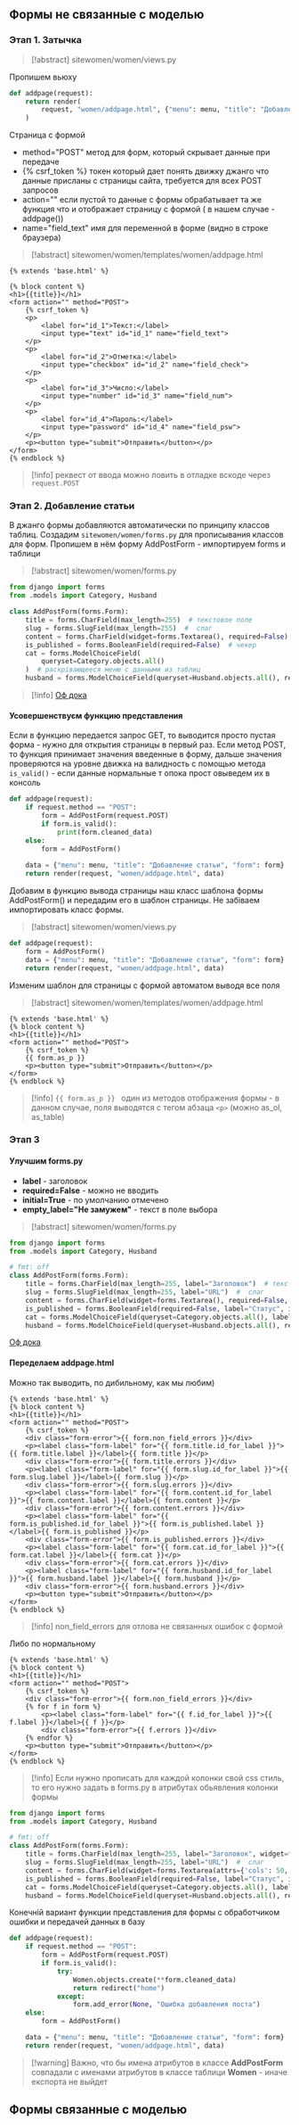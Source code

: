 ## Формы не связанные с моделью
### Этап 1. Затычка
>[!abstract] sitewomen/women/views.py 

Пропишем вьюху
```python
def addpage(request):
    return render(
        request, "women/addpage.html", {"menu": menu, "title": "Добавление статьи"}
    )
```
Страница с формой
* method="POST" метод для форм, который скрывает данные при передаче
* {% csrf_token %} токен который дает понять движку джанго что данные присланы с страницы сайта, требуется для всех POST запросов
* action="" если пустой то данные с формы обрабатывает та же функция что и отображает страницу с формой ( в нашем случае - addpage())
* name="field_text" имя для переменной в форме (видно в строке браузера)
>[!abstract] sitewomen/women/templates/women/addpage.html 
```django
{% extends 'base.html' %}

{% block content %}
<h1>{{title}}</h1>
<form action="" method="POST">
    {% csrf_token %}
    <p>
        <label for="id_1">Текст:</label>
        <input type="text" id="id_1" name="field_text">
    </p>
    <p>
        <label for="id_2">Отметка:</label>
        <input type="checkbox" id="id_2" name="field_check">
    </p>
    <p>
        <label for="id_3">Число:</label>
        <input type="number" id="id_3" name="field_num">
    </p>
    <p>
        <label for="id_4">Пароль:</label>
        <input type="password" id="id_4" name="field_psw">
    </p>
    <p><button type="submit">Отправить</button></p>
</form>
{% endblock %}
```
> [!info] реквест от ввода можно ловить в отладке вскоде через `request.POST`
### Этап 2. Добавление статьи
В джанго формы добавляются автоматически по принципу классов таблиц. Создадим `sitewomen/women/forms.py` для прописывания классов для форм. Пропишем в нём форму AddPostForm - импортируем forms и таблици
>[!abstract] sitewomen/women/forms.py
```python
from django import forms
from .models import Category, Husband

class AddPostForm(forms.Form):
    title = forms.CharField(max_length=255)  # текстовое поле
    slug = forms.SlugField(max_length=255)  #  слаг
    content = forms.CharField(widget=forms.Textarea(), required=False)  # большое текстовое поле
    is_published = forms.BooleanField(required=False)  # чекер
    cat = forms.ModelChoiceField(
        queryset=Category.objects.all()
    )  # раскрівающееся меню с данными из таблиц
    husband = forms.ModelChoiceField(queryset=Husband.objects.all(), required=False)  # required=False - не обязательно к заполнению
```
> [!info]  [Оф дока](https://docs.djangoproject.com/en/4.2/ref/forms/fields/)

#### Усовершенствуєм функцию представления
Если в функцию передается запрос GET, то выводится просто пустая форма - нужно для открытия страницы в первый раз.  Если метод POST, то функция принимает значения введенные в форму, дальше значения проверяются на уровне движка на валидность с помощью метода `is_valid()` - если данные нормальные т опока прост овыведем их в консоль
```python
def addpage(request):
    if request.method == "POST":
        form = AddPostForm(request.POST)
        if form.is_valid():
            print(form.cleaned_data)
    else:
        form = AddPostForm()
  
    data = {"menu": menu, "title": "Добавление статьи", "form": form}
    return render(request, "women/addpage.html", data)
```
Добавим в функцию вывода страницы наш класс шаблона формы AddPostForm() и передадим его в шаблон страницы. Не забіваем импортировать класс формы.
>[!abstract] sitewomen/women/views.py
```python
def addpage(request):
    form = AddPostForm()
    data = {"menu": menu, "title": "Добавление статьи", "form": form}
    return render(request, "women/addpage.html", data)
```
Изменим шаблон для страницы с формой автоматом выводя все поля
>[!abstract] sitewomen/women/templates/women/addpage.html 
```django
{% extends 'base.html' %}
{% block content %}
<h1>{{title}}</h1>
<form action="" method="POST">
    {% csrf_token %}
    {{ form.as_p }} 
    <p><button type="submit">Отправить</button></p>
</form>
{% endblock %}
```
> [!info]  `{{ form.as_p }} ` один из методов отображения формы - в данном случае, поля выводятся с тегом абзаца `<p>` (можно as_ol, as_table)
### Этап 3
#### Улучшим forms.py
* **label** - заголовок
* **required=False** - можно не вводить
* **initial=True** - по умолчанию отмечено
* **empty_label="Не замужем"** - текст в поле выбора
>[!abstract] sitewomen/women/forms.py
```python
from django import forms
from .models import Category, Husband

# fmt: off
class AddPostForm(forms.Form):
    title = forms.CharField(max_length=255, label="Заголовок")  # текстовое поле
    slug = forms.SlugField(max_length=255, label="URL")  #  слаг
    content = forms.CharField(widget=forms.Textarea(), required=False, label="Контент")  # большое текстовое поле
    is_published = forms.BooleanField(required=False, label="Статус", initial=True)  # чекер
    cat = forms.ModelChoiceField(queryset=Category.objects.all(), label="Категории", empty_label="Категория не выбрана")  # раскрівающееся меню с данными из таблиц
    husband = forms.ModelChoiceField(queryset=Husband.objects.all(), required=False, label="Муж", empty_label="Не замужем")  #
```
[Оф дока](https://docs.djangoproject.com/en/4.2/ref/forms/fields/)
#### Переделаем addpage.html
Можно так выводить, по дибильному, как мы любим)
```django
{% extends 'base.html' %}
{% block content %}
<h1>{{title}}</h1>
<form action="" method="POST">
    {% csrf_token %}
    <div class="form-error">{{ form.non_field_errors }}</div>
    <p><label class="form-label" for="{{ form.title.id_for_label }}">{{ form.title.label }}</label>{{ form.title }}</p>
    <div class="form-error">{{ form.title.errors }}</div>
    <p><label class="form-label" for="{{ form.slug.id_for_label }}">{{ form.slug.label }}</label>{{ form.slug }}</p>
    <div class="form-error">{{ form.slug.errors }}</div>
    <p><label class="form-label" for="{{ form.content.id_for_label }}">{{ form.content.label }}</label>{{ form.content }}</p>
    <div class="form-error">{{ form.content.errors }}</div>
    <p><label class="form-label" for="{{ form.is_published.id_for_label }}">{{ form.is_published.label }}</label>{{ form.is_published }}</p>
    <div class="form-error">{{ form.is_published.errors }}</div>
    <p><label class="form-label" for="{{ form.cat.id_for_label }}">{{ form.cat.label }}</label>{{ form.cat }}</p>
    <div class="form-error">{{ form.cat.errors }}</div>
    <p><label class="form-label" for="{{ form.husband.id_for_label }}">{{ form.husband.label }}</label>{{ form.husband }}</p>
    <div class="form-error">{{ form.husband.errors }}</div>
    <p><button type="submit">Отправить</button></p>
</form>
{% endblock %}
```
>[!info] non_field_errors для отлова не связанных  ошибок с формой 

Либо по нормальному
```django
{% extends 'base.html' %}
{% block content %}
<h1>{{title}}</h1>
<form action="" method="POST">
    {% csrf_token %}
    <div class="form-error">{{ form.non_field_errors }}</div>
    {% for f in form %}
        <p><label class="form-label" for="{{ f.id_for_label }}">{{ f.label }}</label>{{ f }}</p>
        <div class="form-error">{{ f.errors }}</div>
    {% endfor %}
    <p><button type="submit">Отправить</button></p>
</form>
{% endblock %}
```
>[!info] Если нужно прописать для каждой колонки свой css стиль, то его нужно задать в forms.py в атрибутах обьявления колонки формы
```python
from django import forms
from .models import Category, Husband

# fmt: off
class AddPostForm(forms.Form):
    title = forms.CharField(max_length=255, label="Заголовок", widget=forms.TextInput(attrs={'class': 'form-input'}))  # текстовое поле, class: form-input для css
    slug = forms.SlugField(max_length=255, label="URL")  #  слаг
    content = forms.CharField(widget=forms.Textarea(attrs={'cols': 50, 'rows': 5}), required=False, label="Контент")  # большое текстовое поле 50столбцов и 5строк
    is_published = forms.BooleanField(required=False, label="Статус", initial=True)  # чекер
    cat = forms.ModelChoiceField(queryset=Category.objects.all(), label="Категории", empty_label="Категория не выбрана")  # раскрівающееся меню с данными из таблиц
    husband = forms.ModelChoiceField(queryset=Husband.objects.all(), required=False, label="Муж", empty_label="Не замужем")  #
```

Конечній вариант функции представления для формы с обработчиком ошибки и передачей данных в базу
```python
def addpage(request):
    if request.method == "POST":
        form = AddPostForm(request.POST)
        if form.is_valid():
            try:
                Women.objects.create(**form.cleaned_data)
                return redirect("home")
            except:
                form.add_error(None, "Ошибка добавления поста")
    else:
        form = AddPostForm()

    data = {"menu": menu, "title": "Добавление статьи", "form": form}
    return render(request, "women/addpage.html", data)
```
> [!warning]  Важно, что бы имена атрибутов в классе **AddPostForm** совпадали с именами атрибутов в классе таблици **Women** - иначе експорта не выйдет
## Формы связанные с моделью
##